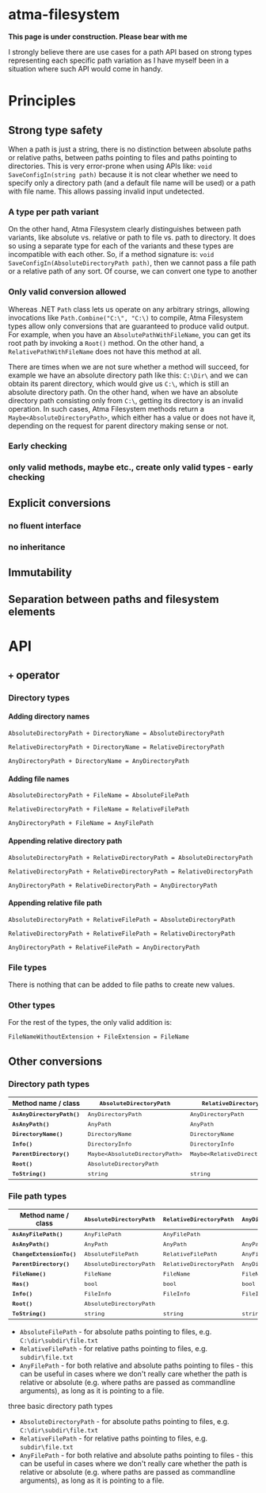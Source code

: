 # atma-filesystem

**This page is under construction. Please bear with me**

I strongly believe there are use cases for a path API based on strong types representing each specific path variation as I have myself been in a situation where such API would come in handy.

# Principles

## Strong type safety

When a path is just a string, there is no distinction between absolute paths or relative paths, between paths pointing to files and paths pointing to directories. This is very error-prone when using APIs like: `void SaveConfigIn(string path)` because it is not clear whether we need to specify only a directory path (and a default file name will be used) or a path with file name. This allows passing invalid input undetected.

### A type per path variant

On the other hand, Atma Filesystem clearly distinguishes between path variants, like absolute vs. relative or path to file vs. path to directory. It does so using a separate type for each of the variants and these types are incompatible with each other. So, if a method signature is: `void SaveConfigIn(AbsoluteDirectoryPath path)`, then we cannot pass a file path or a relative path of any sort. Of course, we can convert one type to another

### Only valid conversion allowed

Whereas .NET `Path` class lets us operate on any arbitrary strings, allowing invocations like `Path.Combine("C:\", "C:\)` to compile, Atma Filesystem types allow only conversions that are guaranteed to produce valid output. For example, when you have an `AbsolutePathWithFileName`, you can get its root path by invoking a `Root()` method. On the other hand, a `RelativePathWithFileName` does not have this method at all.

There are times when we are not sure whether a method will succeed, for example we have an absolute directory path like this: `C:\Dir\` and we can obtain its parent directory, which would give us `C:\`, which is still an absolute directory path. On the other hand, when we have an absolute directory path consisting only from `C:\`, getting its directory is an invalid operation. In such cases, Atma Filesystem methods return a `Maybe<AbsoluteDirectoryPath>`, which either has a value or does not have it, depending on the request for parent directory making sense or not.

### Early checking

### only valid methods, maybe etc., create only valid types - early checking

## Explicit conversions

### no fluent interface

### no inheritance

## Immutability

## Separation between paths and filesystem elements

# API

## `+` operator

### Directory types

#### Adding directory names

`AbsoluteDirectoryPath + DirectoryName = AbsoluteDirectoryPath`

`RelativeDirectoryPath + DirectoryName = RelativeDirectoryPath`

`AnyDirectoryPath + DirectoryName = AnyDirectoryPath`

#### Adding file names

`AbsoluteDirectoryPath + FileName = AbsoluteFilePath`

`RelativeDirectoryPath + FileName = RelativeFilePath`

`AnyDirectoryPath + FileName = AnyFilePath`

#### Appending relative directory path

`AbsoluteDirectoryPath + RelativeDirectoryPath = AbsoluteDirectoryPath`

`RelativeDirectoryPath + RelativeDirectoryPath = RelativeDirectoryPath`

`AnyDirectoryPath + RelativeDirectoryPath = AnyDirectoryPath`

#### Appending relative file path

`AbsoluteDirectoryPath + RelativeFilePath = AbsoluteDirectoryPath`

`RelativeDirectoryPath + RelativeFilePath = RelativeDirectoryPath`

`AnyDirectoryPath + RelativeFilePath = AnyDirectoryPath`

### File types

There is nothing that can be added to file paths to create new values.

### Other types

For the rest of the types, the only valid addition is:

`FileNameWithoutExtension + FileExtension = FileName`

## Other conversions

### Directory path types

| <sub>Method name / class</sub> | <sub>`AbsoluteDirectoryPath`</sub> | <sub>`RelativeDirectoryPath`</sub> | <sub>`AnyDirectoryPath`</sub> | <sub>`AnyPath`</sub> |
|----|------------------------|-----------------------|------------------|--------|
| <sub>**`AsAnyDirectoryPath()`**</sub> | <sub>`AnyDirectoryPath`</sub> | <sub>`AnyDirectoryPath`</sub> | 
| <sub>**`AsAnyPath()`**</sub> | <sub>`AnyPath`</sub> | <sub>`AnyPath`</sub> | <sub>`AnyPath`</sub> |
| <sub>**`DirectoryName()`**</sub> | <sub>`DirectoryName`</sub> | <sub>`DirectoryName`</sub> | <sub>`DirectoryName`</sub> |
| <sub>**`Info()`**</sub> | <sub>`DirectoryInfo`</sub> | <sub>`DirectoryInfo`</sub> | <sub>`DirectoryInfo`</sub> |
| <sub>**`ParentDirectory()`**</sub> | <sub>`Maybe<AbsoluteDirectoryPath>`</sub> | <sub>`Maybe<RelativeDirectoryPath>`</sub> | <sub>`Maybe<AnyDirectoryPath>`</sub> |	<sub>`Maybe<AnyDirectoryPath>`</sub> |
| <sub>**`Root()`**</sub> | <sub>`AbsoluteDirectoryPath`</sub> |
| <sub>**`ToString()`**</sub> | <sub>`string`</sub> | <sub>`string`</sub> | <sub>`string`</sub> | <sub>`string`</sub> |

### File path types

| <sub>Method name / class</sub> | <sub>`AbsoluteDirectoryPath`</sub> | <sub>`RelativeDirectoryPath`</sub> | <sub>`AnyDirectoryPath`</sub> | <sub>`AnyPath`</sub> |
|----|------------------------|-----------------------|------------------|--------|
| <sub>**`AsAnyFilePath()`**</sub> | <sub>`AnyFilePath`</sub> | <sub>`AnyFilePath`</sub> | 		
| <sub>**`AsAnyPath()`**</sub> | <sub>`AnyPath`</sub> | <sub>`AnyPath`</sub> | <sub>`AnyPath`</sub> | 	
| <sub>**`ChangeExtensionTo()`**</sub> | <sub>`AbsoluteFilePath`</sub> | <sub>`RelativeFilePath`</sub> | <sub>`AnyFilePath`</sub> | 	
| <sub>**`ParentDirectory()`**</sub> | <sub>`AbsoluteDirectoryPath`</sub> | <sub>`RelativeDirectoryPath`</sub> | <sub>`AnyDirectoryPath`</sub> | <sub>`Maybe<AnyDirectoryPath>`</sub> | 
| <sub>**`FileName()`**</sub> | <sub>`FileName`</sub> | <sub>`FileName`</sub> | <sub>`FileName`</sub> | 
| <sub>**`Has()`**</sub> | <sub>`bool`</sub> | <sub>`bool`</sub> | <sub>`bool`</sub> | 
| <sub>**`Info()`**</sub> | <sub>`FileInfo`</sub> | <sub>`FileInfo`</sub> | <sub>`FileInfo`</sub> | 	
| <sub>**`Root()`**</sub> | <sub>`AbsoluteDirectoryPath`</sub> | 			
| <sub>**`ToString()`**</sub> | <sub>`string`</sub> | <sub>`string`</sub> | <sub>`string`</sub> | <sub>`string`</sub> | 



 * `AbsoluteFilePath` - for absolute paths pointing to files, e.g. `C:\dir\subdir\file.txt`
 * `RelativeFilePath` - for relative paths pointing to files, e.g. `subdir\file.txt`
 * `AnyFilePath` - for both relative and absolute paths pointing to files - this can be useful in cases where we don't really care whether the path is relative or absolute (e.g. where paths are passed as commandline arguments), as long as it is pointing to a file.

three basic directory path types 
 * `AbsoluteDirectoryPath` - for absolute paths pointing to files, e.g. `C:\dir\subdir\file.txt`
 * `RelativeFilePath` - for relative paths pointing to files, e.g. `subdir\file.txt`
 * `AnyFilePath` - for both relative and absolute paths pointing to files - this can be useful in cases where we don't really care whether the path is relative or absolute (e.g. where paths are passed as commandline arguments), as long as it is pointing to a file. 
 

